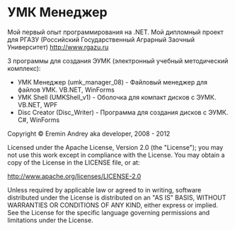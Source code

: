 УМК Менеджер
===

Мой первый опыт программирования на .NET. Мой дипломный проект для РГАЗУ (Российский Государственный Аграрный Заочный Университет) http://www.rgazu.ru 

3 программы для создания ЭУМК (электронный учебный методический комплекс):

* УМК Менеджер (umk_manager_08) - Файловый менеджер для файлов УМК. VB.NET, WinForms
* УМК Shell (UMKShell_v1) - Оболочка для компакт дисков с ЭУМК. VB.NET, WPF
* Disc Creator (Disc_Writer) - Программа для создания дисков с ЭУМК. C#, WinForms

Copyright © Eremin Andrey aka developer, 2008 - 2012

Licensed under the Apache License, Version 2.0 (the "License"); you may not use this work except in compliance with the License. You may obtain a copy of the License in the LICENSE file, or at:

http://www.apache.org/licenses/LICENSE-2.0

Unless required by applicable law or agreed to in writing, software distributed under the License is distributed on an "AS IS" BASIS, WITHOUT WARRANTIES OR CONDITIONS OF ANY KIND, either express or implied. See the License for the specific language governing permissions and limitations under the License.
